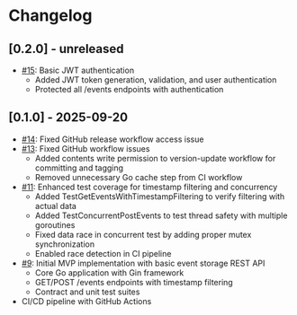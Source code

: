 # Changelog

## [0.2.0] - unreleased
- [#15](https://github.com/kwila-cloud/simple-sync/pull/15): Basic JWT authentication
  - Added JWT token generation, validation, and user authentication
  - Protected all /events endpoints with authentication

## [0.1.0] - 2025-09-20
- [#14](https://github.com/kwila-cloud/simple-sync/pull/14): Fixed GitHub release workflow access issue
- [#13](https://github.com/kwila-cloud/simple-sync/pull/13): Fixed GitHub workflow issues
  - Added contents write permission to version-update workflow for committing and tagging
  - Removed unnecessary Go cache step from CI workflow
- [#11](https://github.com/kwila-cloud/simple-sync/pull/11): Enhanced test coverage for timestamp filtering and concurrency
  - Added TestGetEventsWithTimestampFiltering to verify filtering with actual data
  - Added TestConcurrentPostEvents to test thread safety with multiple goroutines
  - Fixed data race in concurrent test by adding proper mutex synchronization
  - Enabled race detection in CI pipeline
- [#9](https://github.com/kwila-cloud/simple-sync/pull/9): Initial MVP implementation with basic event storage REST API
  - Core Go application with Gin framework
  - GET/POST /events endpoints with timestamp filtering
  - Contract and unit test suites
 - CI/CD pipeline with GitHub Actions
